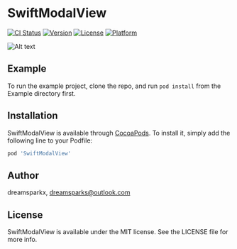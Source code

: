 # SwiftModalView

[![CI Status](https://img.shields.io/travis/dreamsparkx/SwiftModalView.svg?style=flat)](https://travis-ci.org/dreamsparkx/SwiftModalView)
[![Version](https://img.shields.io/cocoapods/v/SwiftModalView.svg?style=flat)](https://cocoapods.org/pods/SwiftModalView)
[![License](https://img.shields.io/cocoapods/l/SwiftModalView.svg?style=flat)](https://cocoapods.org/pods/SwiftModalView)
[![Platform](https://img.shields.io/cocoapods/p/SwiftModalView.svg?style=flat)](https://cocoapods.org/pods/SwiftModalView)

![Alt text](https://github.com/dreamsparkx/SwiftModalView/raw/master/example-image.png)

## Example

To run the example project, clone the repo, and run `pod install` from the Example directory first.

## Installation

SwiftModalView is available through [CocoaPods](https://cocoapods.org). To install
it, simply add the following line to your Podfile:

```ruby
pod 'SwiftModalView'
```

## Author

dreamsparkx, dreamsparks@outlook.com

## License

SwiftModalView is available under the MIT license. See the LICENSE file for more info.
